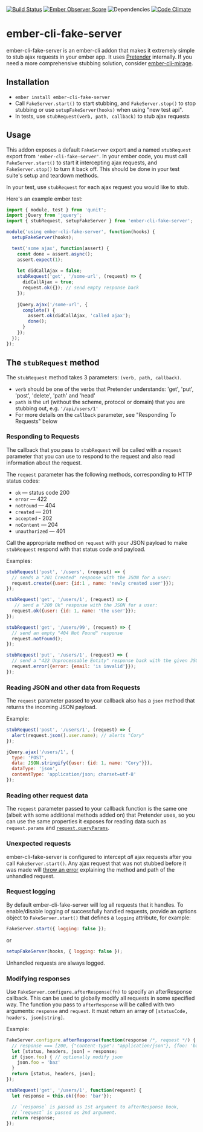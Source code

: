 [![Build Status](https://travis-ci.org/201-created/ember-cli-fake-server.svg?branch=master)](https://travis-ci.org/201-created/ember-cli-fake-server)
[![Ember Observer Score](http://emberobserver.com/badges/ember-cli-fake-server.svg)](http://emberobserver.com/addons/ember-cli-fake-server)
![Dependencies](https://david-dm.org/201-created/ember-cli-fake-server.svg)
[![Code Climate](https://codeclimate.com/github/201-created/ember-cli-fake-server/badges/gpa.svg)](https://codeclimate.com/github/201-created/ember-cli-fake-server)

# ember-cli-fake-server

ember-cli-fake-server is an ember-cli addon that makes it extremely simple to stub ajax requests in your ember app. It uses [Pretender](https://github.com/pretenderjs/pretender) internally. If you need a more comprehensive stubbing solution, consider [ember-cli-mirage](http://www.ember-cli-mirage.com/).

## Installation

* `ember install ember-cli-fake-server`
* Call `FakeServer.start()` to start stubbing, and `FakeServer.stop()` to stop stubbing or use `setupFakeServer(hooks)` when using "new test api".
* In tests, use `stubRequest(verb, path, callback)` to stub ajax requests

## Usage

This addon exposes a default `FakeServer` export and a named `stubRequest` export from `'ember-cli-fake-server'`. In your ember code, you must call `FakeServer.start()` to start it intercepting ajax requests, and `FakeServer.stop()` to turn it back off. This should be done in your test suite's setup and teardown methods.

In your test, use `stubRequest` for each ajax request you would like to stub.

Here's an example ember test:

```javascript
import { module, test } from 'qunit';
import jQuery from 'jquery';
import { stubRequest, setupFakeServer } from 'ember-cli-fake-server';

module('using ember-cli-fake-server', function(hooks) {
  setupFakeServer(hooks);

  test('some ajax', function(assert) {
    const done = assert.async();
    assert.expect(1);
  
    let didCallAjax = false;
    stubRequest('get', '/some-url', (request) => {
      didCallAjax = true;
      request.ok({}); // send empty response back
    });
  
    jQuery.ajax('/some-url', {
      complete() {
        assert.ok(didCallAjax, 'called ajax');
        done();
      }
    });
  });
});
```

## The `stubRequest` method

The `stubRequest` method takes 3 parameters: `(verb, path, callback)`.

  * `verb` should be one of the verbs that Pretender understands: 'get', 'put', 'post', 'delete', 'path' and 'head'
  * `path` is the url (without the scheme, protocol or domain) that you are stubbing out, e.g. `'/api/users/1'`
  * For more details on the `callback` parameter, see "Responding To Requests" below

### Responding to Requests

The callback that you pass to `stubRequest` will be called with a `request` parameter that you can use to respond to the request and also read information about the request.

The `request` parameter has the following methods, corresponding to HTTP status codes:
  * `ok` — status code 200
  * `error` — 422
  * `notFound` — 404
  * `created` — 201
  * `accepted` - 202
  * `noContent` — 204
  * `unauthorized` — 401

Call the appropriate method on `request` with your JSON payload to make `stubRequest` respond with that status code and payload.

Examples:
```javascript
stubRequest('post', '/users', (request) => {
  // sends a "201 Created" response with the JSON for a user:
  request.create({user: {id:1 , name: 'newly created user'}});
});

stubRequest('get', '/users/1', (request) => {
   // send a "200 Ok" response with the JSON for a user:
  request.ok({user: {id: 1, name: 'the user'}});
});

stubRequest('get', '/users/99', (request) => {
  // send an empty "404 Not Found" response
  request.notFound();
});

stubRequest('put', '/users/1', (request) => {
  // send a "422 Unprocessable Entity" response back with the given JSON payload
  request.error({error: {email: 'is invalid'}});
});
```

### Reading JSON and other data from Requests

The `request` parameter passed to your callback also has a `json` method that returns the incoming JSON payload.

Example:

```javascript
stubRequest('post', '/users/1', (request) => {
  alert(request.json().user.name); // alerts "Cory"
});

jQuery.ajax('/users/1', {
  type: 'POST',
  data: JSON.stringify({user: {id: 1, name: "Cory"}}),
  dataType: 'json',
  contentType: 'application/json; charset=utf-8'
});
```

### Reading other request data

The `request` parameter passed to your callback function is the same one (albeit with some additional methods added on) that Pretender uses, so you can use the same properties it exposes for reading data such as `request.params` and [`request.queryParams`](https://github.com/pretenderjs/pretender#query-parameters).

### Unexpected requests

ember-cli-fake-server is configured to intercept *all* ajax requests after you call `FakeServer.start()`. Any ajax request that was not stubbed before it was made will [throw an error](https://github.com/201-created/ember-cli-fake-server/blob/master/addon/lib/logging.js#L4) explaining the method and path of the unhandled request.

### Request logging

By default ember-cli-fake-server will log all requests that it handles. To enable/disable logging of successfully handled requests, provide an options object to `FakeServer.start()` that defines a `logging` attribute, for example:

```javascript
FakeServer.start({ logging: false });
```

or

```javascript
setupFakeServer(hooks, { logging: false });
```

Unhandled requests are always logged.

### Modifying responses

Use `FakeServer.configure.afterResponse(fn)` to specify an afterResponse
callback. This can be used to globally modify all requests in some specified
way. The function you pass to `afterResponse` will be called with two arguments:
`response` and `request`. It must return an array of `[statusCode, headers, json|string]`.

Example:

```javascript
FakeServer.configure.afterResponse(function(response /*, request */) {
  // response === [200, {"content-type": "application/json"}, {foo: 'bar'}]
  let [status, headers, json] = response;
  if (json.foo) { // optionally modify json
    json.foo = 'baz'
  }
  return [status, headers, json];
});

stubRequest('get', '/users/1', function(request) {
  let response = this.ok({foo: 'bar'});

  // `response` is passed as 1st argument to afterResponse hook,
  // `request` is passed as 2nd argument.
  return response;
});
```
